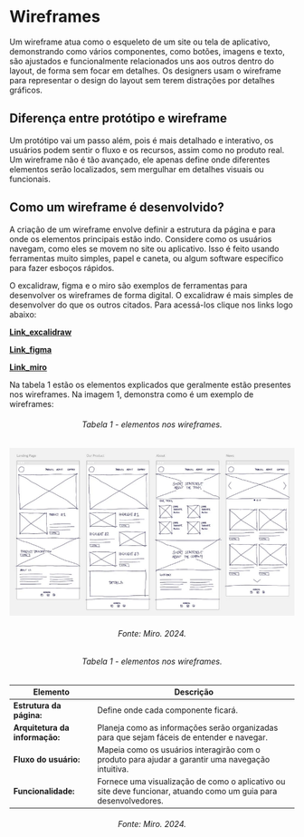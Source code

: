 # Wireframes

Um wireframe atua como o esqueleto de um site ou tela de aplicativo, demonstrando como vários componentes, como botões, imagens e texto, são ajustados e funcionalmente relacionados uns aos outros dentro do layout, de forma sem focar em detalhes. Os designers usam o wireframe para representar o design do layout sem terem distrações por detalhes gráficos. 

## Diferença entre protótipo e wireframe

Um protótipo vai um passo além, pois é mais detalhado e interativo, os usuários podem sentir o fluxo e os recursos, assim como no produto real. Um wireframe não é tão avançado, ele apenas define onde diferentes elementos serão localizados, sem mergulhar em detalhes visuais ou funcionais. 

## Como um wireframe é desenvolvido? 

A criação de um wireframe envolve definir a estrutura da página e para onde os elementos principais estão indo. Considere como os usuários navegam, como eles se movem no site ou aplicativo. Isso é feito usando ferramentas muito simples, papel e caneta, ou algum software específico para fazer esboços rápidos. 

O excalidraw, figma e o miro são exemplos de ferramentas para desenvolver os wireframes de forma digital. O excalidraw é mais simples de desenvolver do que os outros citados. Para acessá-los clique nos links logo abaixo:

**[Link_excalidraw](https://excalidraw.com/)**

**[Link_figma](https://www.figma.com/pt-br/?gad_source=1&gclid=Cj0KCQjwxsm3BhDrARIsAMtVz6NcZfXVexkAwqZogSTYGfDy8Zmqxz3I-VxUzrzWzeJA5sJilF3IG1YaAkgsEALw_wcB)**

**[Link_miro](https://miro.com/pt/)**


Na tabela 1 estão os elementos explicados que geralmente estão presentes nos wireframes. Na imagem 1, demonstra como é um exemplo de wireframes:

<h6 align="center">Tabela 1 - elementos nos wireframes.</h6>

![imgWireframe](assets/wireframe.png)

<h6 align="center">Fonte: Miro. 2024.</a></h6>


<h6 align="center">Tabela 1 - elementos nos wireframes.</h6>

| Elemento | Descrição |
| ------------------------ | ---------------------------------------------------------------------------------------------------------- |
| **Estrutura da página:** | Define onde cada componente ficará. |
| **Arquitetura da informação:** | Planeja como as informações serão organizadas para que sejam fáceis de entender e navegar. |
| **Fluxo do usuário:** | Mapeia como os usuários interagirão com o produto para ajudar a garantir uma navegação intuitiva. |
| **Funcionalidade:** | Fornece uma visualização de como o aplicativo ou site deve funcionar, atuando como um guia para desenvolvedores. |

<h6 align="center">Fonte: Miro. 2024.</a></h6>

